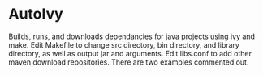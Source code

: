 # AutoIvy
Builds, runs, and downloads dependancies for java projects using ivy and make. Edit Makefile to change src directory, bin directory, and library directory, as well as output jar and arguments.
Edit libs.conf to add other maven download repositories. There are two examples commented out.
